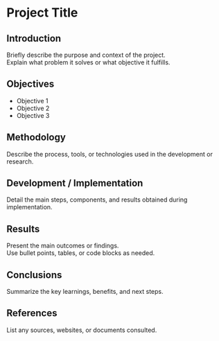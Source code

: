 # Project Title

## Introduction
Briefly describe the purpose and context of the project.  
Explain what problem it solves or what objective it fulfills.

## Objectives
- Objective 1
- Objective 2
- Objective 3

## Methodology
Describe the process, tools, or technologies used in the development or research.

## Development / Implementation
Detail the main steps, components, and results obtained during implementation.

## Results
Present the main outcomes or findings.  
Use bullet points, tables, or code blocks as needed.

## Conclusions
Summarize the key learnings, benefits, and next steps.

## References
List any sources, websites, or documents consulted.
